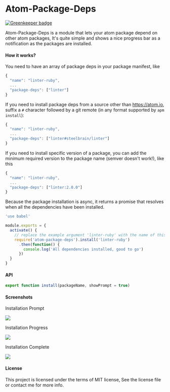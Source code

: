 # Atom-Package-Deps

[![Greenkeeper badge](https://badges.greenkeeper.io/steelbrain/package-deps.svg)](https://greenkeeper.io/)

Atom-Package-Deps is a module that lets your atom package depend on other atom packages, It's quite simple and shows a nice progress bar as a notification as the packages are installed.

#### How it works?

You need to have an array of package deps in your package manifest, like

```js
{
  "name": "linter-ruby",
  ...
  "package-deps": ["linter"]
}
```

If you need to install package deps from a source other than https://atom.io, suffix a `#` character followed by a git remote (in any format supported by `apm install`):

```js
{
  "name": "linter-ruby",
  ...
  "package-deps": ["linter#steelbrain/linter"]
}
```

If you need to install specific version of a package, you can add the minimum required version to the package name (semver doesn't work!), like this

```js
{
  "name": "linter-ruby",
  ...
  "package-deps": ["linter:2.0.0"]
}
```

Because the package installation is async, it returns a promise that resolves when all the dependencies have been installed.

```js
'use babel'

module.exports = {
  activate() {
    // replace the example argument 'linter-ruby' with the name of this Atom package
    require('atom-package-deps').install('linter-ruby')
      .then(function() {
        console.log('All dependencies installed, good to go')
      })
  }
}
```


#### API

```js
export function install(packageName, showPrompt = true)
```

#### Screenshots

Installation Prompt

<img src="https://cloud.githubusercontent.com/assets/4278113/22874485/10df8086-f1e8-11e6-8270-9b9823ba07f3.png">

Installation Progress

<img src="https://cloud.githubusercontent.com/assets/4278113/22874527/59b37c22-f1e8-11e6-968e-dfa857db7664.png">

Installation Complete

<img src="https://cloud.githubusercontent.com/assets/4278113/22874504/32294a88-f1e8-11e6-8741-81e368bb1649.png">


#### License
This project is licensed under the terms of MIT license, See the license file or contact me for more info.
